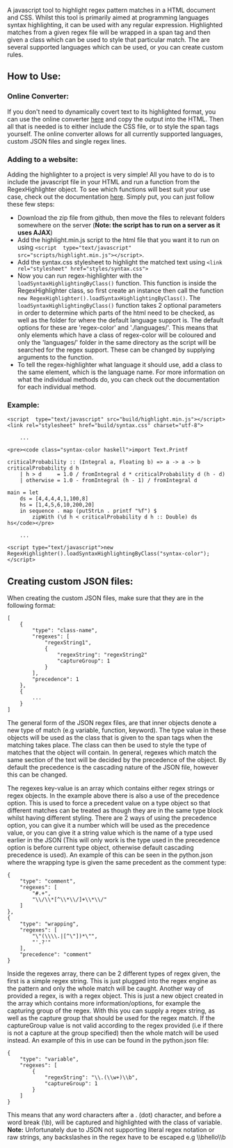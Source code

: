 A javascript tool to highlight regex pattern matches in a HTML document and CSS. Whilst this tool is primarily aimed at programming languages syntax highlighting, it can be used with any regular expression. Highlighted matches from a given regex file will be wrapped in a span tag and then given a class which can be used to style that particular match. The are several supported languages which can be used, or you can create custom rules.

## How to Use:
### Online Converter:
If you don't need to dynamically covert text to its highlighted format, you can use the online converter [here](http://markhillman.info/#regex-highlighter) and copy the output into the HTML. Then all that is needed is to either include the CSS file, or to style the span tags yourself. The online converter allows for all currently supported languages, custom JSON files and single regex lines.

### Adding to a website:
Adding the highlighter to a project is very simple! All you have to do is to include the javascript file in your HTML and run a function from the RegexHighlighter object. To see which functions will best suit your use case, check out the documentation [here](http://markhillman.info/projects/regex-highlighter/docs).
Simply put, you can just follow these few steps:
- Download the zip file from github, then move the files to relevant folders somewhere on the server (**Note: the script has to run on a server as it uses AJAX**)
- Add the highlight.min.js script to the html file that you want it to run on using `<script  type="text/javascript" src="scripts/highlight.min.js"></script>`.
- Add the syntax.css stylesheet to highlight the matched text using `<link rel="stylesheet" href="styles/syntax.css">`
- Now you can run regex-highlighter with the `loadSyntaxHighlightingByClass()` function. This function is inside the RegexHighlighter class, so first create an instance then call the function `new RegexHighlighter().loadSyntaxHighlightingByClass()`. The `loadSyntaxHighlightingByClass()` function takes 2 optional parameters in order to determine which parts of the html need to be checked, as well as the folder for where the default language support is. The default options for these are 'regex-color' and './languages/'. This means that only elements which have a class of regex-color will be coloured and only the 'languages/' folder in the same directory as the script will be searched for the regex support. These can be changed by supplying arguments to the function.
- To tell the regex-highlighter what language it should use, add a class to the same element, which is the language name.
For more information on what the individual methods do, you can check out the documentation for each individual method.

### Example:
```
<script  type="text/javascript" src="build/highlight.min.js"></script>
<link rel="stylesheet" href="build/syntax.css" charset="utf-8">

    ...    

<pre><code class="syntax-color haskell">import Text.Printf

criticalProbability :: (Integral a, Floating b) => a -> a -> b
criticalProbability d h
    | h > d     = 1.0 / fromIntegral d * criticalProbability d (h - d)
    | otherwise = 1.0 - fromIntegral (h - 1) / fromIntegral d

main = let
    ds = [4,4,4,4,1,100,8]
    hs = [1,4,5,6,10,200,20]
    in sequence . map (putStrLn . printf "%f") $
        zipWith (\d h < criticalProbability d h :: Double) ds hs</code></pre>

    ...

<script type="text/javascript">new RegexHighlighter().loadSyntaxHighlightingByClass("syntax-color");</script>
```

## Creating custom JSON files:
When creating the custom JSON files, make sure that they are in the following format:
```
[
    {
        "type": "class-name",
        "regexes": [
            "regexString1",
            {
                "regexString": "regexString2"
                "captureGroup": 1
            }
        ],
        "precedence": 1
    },
    {
        ...
    }
]
```
The general form of the JSON regex files, are that inner objects denote a new type of match (e.g variable, function, keyword). The type value in these objects will be used as the class that is given to the span tags when the matching takes place. The class can then be used to style the type of matches that the object will contain. In general, regexes which match the same section of the text will be decided by the precedence of the object. By default the precedence is the cascading nature of the JSON file, however this can be changed.

The regexes key-value is an array which contains either regex strings or regex objects. In the example above there is also a use of the precedence option. This is used to force a precedent value on a type object so that different matches can be treated as though they are in the same type block whilst having different styling. There are 2 ways of using the precedence option, you can give it a number which will be used as the precedence value, or you can give it a string value which is the name of a type used earlier in the JSON (This will only work is the type used in the precedence option is before current type object, otherwise default cascading precedence is used). An example of this can be seen in the python.json where the wrapping type is given the same precedent as the comment type:
```
{
    "type": "comment",
    "regexes": [
        "#.+",
        "\\/\\*[^\\*\\/]+\\*\\/"
    ]
},
{
    "type": "wrapping",
    "regexes": [
        "\"(\\\\.|[^\"])*\"",
        "'.?'"
    ],
    "precedence": "comment"
}
```
Inside the regexes array, there can be 2 different types of regex given, the first is a simple regex string. This is just plugged into the regex engine as the pattern and only the whole match will be caught. Another way of provided a regex, is with a regex object. This is just a new object created in the array which contains more information/options, for example the capturing group of the regex. With this you can supply a regex string, as well as the capture group that should be used for the regex match. If the captureGroup value is not valid according to the regex provided (i.e if there is not a capture at the group specified) then the whole match will be used instead. An example of this in use can be found in the python.json file:
```
{
    "type": "variable",
    "regexes": [
        {
            "regexString": "\\.(\\w+)\\b",
            "captureGroup": 1
        }
    ]
}
```
This means that any word characters after a . (dot) character, and before a word break (\\b), will be captured and highlighted with the class of variable. **Note:** Unfortunately due to JSON not supporting literal regex notation or raw strings, any backslashes in the regex have to be escaped e.g \\\\bhello\\\\b
